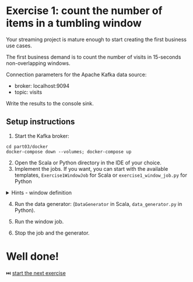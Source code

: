 # Exercise 1: count the number of items in a tumbling window

Your streaming project is mature enough to start creating the first business use cases. 

The first business demand is to count the number of visits in 15-seconds non-overlapping windows.

Connection parameters for the Apache Kafka data source:

* broker: localhost:9094
* topic: visits

Write the results to the console sink.

## Setup instructions

1. Start the Kafka broker:
```
cd part03/docker
docker-compose down --volumes; docker-compose up
```

2. Open the Scala or Python directory in the IDE of your choice.
3. Implement the jobs. If you want, you can start with the available templates, `Exercise1WindowJob` for Scala or `exercise1_window_job.py` for Python

<details>
<summary>Hints - window definition</summary>

In PySpark a tumbling window is defined by the window key and the window duration in the group by operator:
```
query = input_data.selectExpr("CAST(value AS STRING)") \
    .select(F.from_json("value", event_schema).alias("value_struct"), "value") \
    .select("value_struct.event_time", "value_struct.event_id", "value") \
    .withWatermark("event_time", "10 seconds") \
    .groupBy(F.window(F.col("event_time"), "15 seconds")).count()
```

To see the watermark in action you can add a column with the current timestamp after the `..count()` like
`withColumn("current_time", F.current_timestamp())`.

The same is valid for Scala Spark:
```
val windowCount = inputDataStream.selectExpr("CAST(value AS STRING)")
 .select(functions.from_json($"value", eventSchema).alias("value_struct"), $"value")
 .select("value_struct.event_time", "value_struct.event_id", "value")
 .withWatermark("event_time", "10 seconds")
 .groupBy(functions.window($"event_time", "15 seconds"))
 .count()
 .withColumn("current_time", functions.current_timestamp())
```
</details>

4. Run the data generator: (`DataGenerator` in Scala, `data_generator.py` in Python).

5. Run the window job.

6. Stop the job and the generator.

# Well done! 
⏭️ [start the next exercise](exercise2.md)

